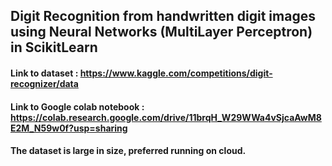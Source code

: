 ## Digit Recognition from handwritten digit images using Neural Networks (MultiLayer Perceptron) in ScikitLearn


####  Link to dataset : https://www.kaggle.com/competitions/digit-recognizer/data

#### Link to Google colab notebook : https://colab.research.google.com/drive/11brqH_W29WWa4vSjcaAwM8E2M_N59w0f?usp=sharing

#### The dataset is large in size, preferred running on cloud.




